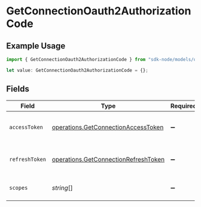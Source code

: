 # GetConnectionOauth2AuthorizationCode

## Example Usage

```typescript
import { GetConnectionOauth2AuthorizationCode } from "sdk-node/models/operations";

let value: GetConnectionOauth2AuthorizationCode = {};
```

## Fields

| Field                                                                                        | Type                                                                                         | Required                                                                                     | Description                                                                                  |
| -------------------------------------------------------------------------------------------- | -------------------------------------------------------------------------------------------- | -------------------------------------------------------------------------------------------- | -------------------------------------------------------------------------------------------- |
| `accessToken`                                                                                | [operations.GetConnectionAccessToken](../../models/operations/getconnectionaccesstoken.md)   | :heavy_minus_sign:                                                                           | The access token for the connection.                                                         |
| `refreshToken`                                                                               | [operations.GetConnectionRefreshToken](../../models/operations/getconnectionrefreshtoken.md) | :heavy_minus_sign:                                                                           | The refresh token to use for the connection.                                                 |
| `scopes`                                                                                     | *string*[]                                                                                   | :heavy_minus_sign:                                                                           | The scopes for the tokens.                                                                   |